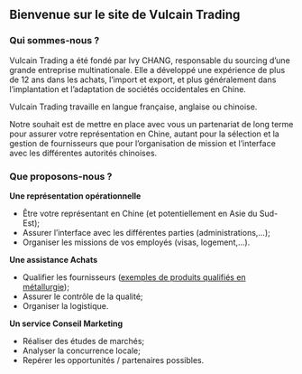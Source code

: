 ## Bienvenue sur le site de Vulcain Trading

### Qui sommes-nous ?

Vulcain Trading a été fondé par Ivy CHANG, responsable du sourcing d’une grande entreprise multinationale. Elle a développé une expérience de plus de 12 ans dans les achats, l’import et export, et plus généralement dans l’implantation et l’adaptation de sociétés occidentales en Chine.

Vulcain Trading travaille en langue française, anglaise ou chinoise.

Notre souhait est de mettre en place avec vous un partenariat de long terme pour assurer votre représentation en Chine, autant pour la sélection et la gestion de fournisseurs que pour l’organisation de mission et l’interface avec les différentes autorités chinoises.

### Que proposons-nous ?

**Une représentation opérationnelle**

- Être votre représentant en Chine (et potentiellement en Asie du Sud-Est);
- Assurer l’interface avec les différentes parties (administrations,…);
- Organiser les missions de vos employés (visas, logement,…).

**Une assistance Achats**

- Qualifier les fournisseurs ([exemples de produits qualifiés en métallurgie](catalog_fr));
- Assurer le contrôle de la qualité;
- Organiser la logistique.

**Un service Conseil Marketing**

- Réaliser des études de marchés;
- Analyser la concurrence locale;
- Repérer les opportunités / partenaires possibles.
